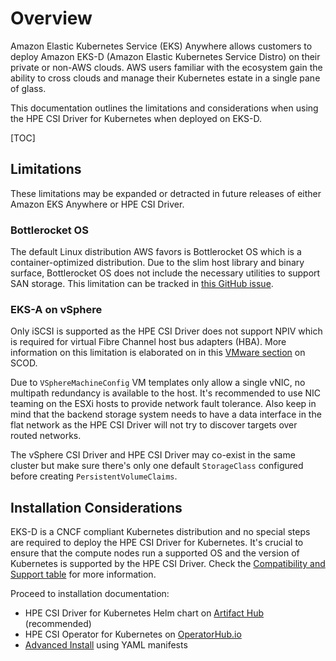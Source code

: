 
# Overview

Amazon Elastic Kubernetes Service (EKS) Anywhere allows customers to deploy Amazon EKS-D (Amazon Elastic Kubernetes Service Distro) on their private or non-AWS clouds. AWS users familiar with the ecosystem gain the ability to cross clouds and manage their Kubernetes estate in a single pane of glass. 

This documentation outlines the limitations and considerations when using the HPE CSI Driver for Kubernetes when deployed on EKS-D.

[TOC]

## Limitations

These limitations may be expanded or detracted in future releases of either Amazon EKS Anywhere or HPE CSI Driver.

### Bottlerocket OS

The default Linux distribution AWS favors is Bottlerocket OS which is a container-optimized distribution. Due to the slim host library and binary surface, Bottlerocket OS does not include the necessary utilities to support SAN storage. This limitation can be tracked in [this GitHub issue](https://github.com/bottlerocket-os/bottlerocket/issues/2570).

### EKS-A on vSphere

Only iSCSI is supported as the HPE CSI Driver does not support NPIV which is required for virtual Fibre Channel host bus adapters (HBA). More information on this limitation is elaborated on in this [VMware section](../vmware/index.md#deployment) on SCOD.

Due to `VSphereMachineConfig` VM templates only allow a single vNIC, no multipath redundancy is available to the host. It's recommended to use NIC teaming on the ESXi hosts to provide network fault tolerance. Also keep in mind that the backend storage system needs to have a data interface in the flat network as the HPE CSI Driver will not try to discover targets over routed networks.

The vSphere CSI Driver and HPE CSI Driver may co-exist in the same cluster but make sure there's only one default `StorageClass` configured before creating `PersistentVolumeClaims`.

## Installation Considerations

EKS-D is a CNCF compliant Kubernetes distribution and no special steps are required to deploy the HPE CSI Driver for Kubernetes. It's crucial to ensure that the compute nodes run a supported OS and the version of Kubernetes is supported by the HPE CSI Driver. Check the [Compatibility and Support table](../../csi_driver/index.md#compatibility_and_support) for more information.

Proceed to installation documentation:

- HPE CSI Driver for Kubernetes Helm chart on [Artifact Hub](https://artifacthub.io/packages/helm/hpe-storage/hpe-csi-driver) (recommended)
- HPE CSI Operator for Kubernetes on [OperatorHub.io](https://operatorhub.io/operator/hpe-csi-operator)
- [Advanced Install](../../csi_driver/deployment.md#advanced_install) using YAML manifests
